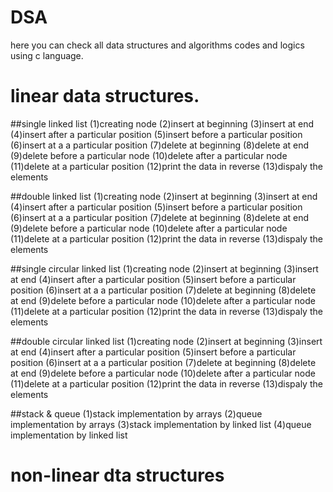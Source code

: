 # DSA
here you can check all data structures and algorithms codes and logics using c language.
# linear data structures.
##single linked list
‌(1)creating node 
‌(2)insert at beginning
‌(3)insert at end
‌(4)insert after a particular position
‌(5)insert before a particular position
(‌6)insert at a a particular position
(‌7)delete at beginning
‌(8)delete at end
‌(9)delete before a particular node
(‌10)delete after a particular node
‌(11)delete at a particular position
‌(12)print the data in reverse
(‌13)dispaly the elements

##double linked list
‌(1)creating node 
‌(2)insert at beginning
‌(3)insert at end
‌(4)insert after a particular position
‌(5)insert before a particular position
(‌6)insert at a a particular position
(‌7)delete at beginning
‌(8)delete at end
‌(9)delete before a particular node
(‌10)delete after a particular node
‌(11)delete at a particular position
‌(12)print the data in reverse
(‌13)dispaly the elements

‌##single circular linked list
(1)creating node 
‌(2)insert at beginning
‌(3)insert at end
‌(4)insert after a particular position
‌(5)insert before a particular position
(‌6)insert at a a particular position
(‌7)delete at beginning
‌(8)delete at end
‌(9)delete before a particular node
(‌10)delete after a particular node
‌(11)delete at a particular position
‌(12)print the data in reverse
(‌13)dispaly the elements

‌##double circular linked list
(1)creating node 
‌(2)insert at beginning
‌(3)insert at end
‌(4)insert after a particular position
‌(5)insert before a particular position
(‌6)insert at a a particular position
(‌7)delete at beginning
‌(8)delete at end
‌(9)delete before a particular node
(‌10)delete after a particular node
‌(11)delete at a particular position
‌(12)print the data in reverse
(‌13)dispaly the elements

##stack & queue
‌(1)stack implementation by arrays
(‌2)queue implementation by arrays
‌(3)stack implementation by linked list
‌(4)queue implementation by linked list


# non-linear dta structures
